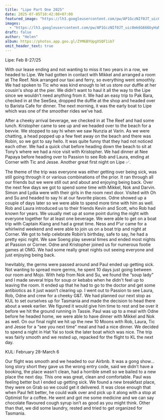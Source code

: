 ```yaml
---
title: "Lipe Part One 2025"
date: 2025-07-05T10:42:08+07:00
featured_image: "https://lh3.googleusercontent.com/pw/AP1GczNIf0JT_uic0mk6G666byHaNu8LYkaWJldOH55M_pBIG7H6NBK_Cc-ZW_GCvjuCzgEaDAAp64EJvA-Y05s7tw0_SGOXs7zik-UJS6Xbdz41XIA7wVyDnybTF4VnXXWRCB-QDq9wIO7zTLFNPclIyKP4NQ=w1247-h935-s-no?authuser=0"
images:
  - "https://lh3.googleusercontent.com/pw/AP1GczNIf0JT_uic0mk6G666byHaNu8LYkaWJldOH55M_pBIG7H6NBK_Cc-ZW_GCvjuCzgEaDAAp64EJvA-Y05s7tw0_SGOXs7zik-UJS6Xbdz41XIA7wVyDnybTF4VnXXWRCB-QDq9wIO7zTLFNPclIyKP4NQ=w1247-h935-s-no?authuser=0"
draft: false
author: "Helen"
album: https://photos.app.goo.gl/ZYM6BYUpgXSQF1ib7
omit_header_text: true
---
```

Lipe: Feb 8-27/25

With our lease ending and not wanting to miss it two years in a row, we headed to Lipe. We had gotten in contact with Mikkel and arranged a room at The Reef. Nok arranged our taxi and ferry, so everything went smoothly. We had spoken to Tic who was kind enough to let us store our duffle at her cousin's shop at the pier. We didn’t want to haul it all the way to the Lipe since we wouldn’t need anything from it. We had an easy trip to Pak Bara, checked in at the SeeSea, dropped the duffle at the shop and headed over to Barista Cafe for dinner. The next morning, it was the early boat to Lipe which was one of the smoother rides we’ve had. 

After a cheeky arrival beverage, we checked in at The Reef and had some lunch. Kristopher came to see up and we headed over to the beach for a bevvie. We stopped to say hi when we saw Nunzia at Varin. As we were chatting, a head popped up a few feet away on the beach and there was Robin, so we got to say hello. It was quite funny that they had not noticed each other. We had a quick chat before heading down the beach to sit at Tony’s where we had a nice visit with Kristopher. We had dinner at Nee Papaya before heading over to Passion to see Rob and Laura, ending at Corner with Tic and Jesse. Another great first night on Lipe ✅.  

The theme of the trip was everyone was either getting over being sick, was still going through it or various combinations of the prior. It ran through all our friends but we were still out and about and enjoying being back. Over the next few days we got to spend some time with Mikkel, Nok and Darvin. Simon and Lydia were with their girls in the room next door. Visited with Oh and Su and headed to say hi at our favorite places. Odne showed up a couple of days later so we were able to spend more time with him as well. Rob and Laura introduced us to their friends Kevin and Scott, who Rob had known for years. We usually met up at some point during the night with everyone together for at least one beverage. We were able to get on a boat trip with Captain Kiang and had a great time. Ness and P’ur came for a whirlwind weekend and were able to join us on a boat trip and night at Corner. We got to help celebrate Robin’s birthday, safe to say, he had a pretty epic night. We saw Soeng play several times and ended most nights at Passion or Corner. Odne and Kristopher joined us for numerous footie games at OMG. We had some really great nights out seeing everyone and just enjoying being back.                           

Inevitably, the germs were passed around and Paul ended up getting sick. Not wanting to spread more germs, he spent 10 days just going between our room and Mojo. With help from Nok and Su, we found the “soup lady” and I made several trips for soup or kebabs when he didn't feel up to leaving the room. It ended up that he had to go to the doctor and get some antibiotics as it just wasn’t clearing up. I went out to Passion to see Laura, Rob, Odne and crew for a cheeky G&T. We had planned our next stop as KUL to set ourselves up for Tasmania and made the decision to head there about a week earlier. We figured it would give him time to rest and be over it before we hit the ground running in Tassie. Paul was up to a meal with Odne before he headed home, we were able to have dinner with Mikkel and Nok as well. On our final night we hit up the new 10 Moons with Rob, Laura, Tic and Jesse for a “see you next time” meal and had a nice dinner. We decided to spend a night in Hat Yai so took the later boat which was nice. The trip was fairly smooth and we rested up, repacked for the flight to KL the next day.

KUL: February 28-March 6 

Our flight was smooth and we headed to our Airbnb. It was a gong show… long story short they gave us the wrong entry code, said we didn’t have a booking, the place wasn’t clean, had a horrible smell so we bailed to a new place the next day. This one was great, clean and comfortable. Paul was feeling better but I ended up getting sick. We found a new breakfast place, they were on Grab so we could get it delivered. It was close enough that when Paul felt better, he could walk over and pick up it along with a stop at Optimist for a coffee. He went and got me some medicine and we can say chocolate flavoured cough syrup isn’t as good as you might think. Other than that, we did some laundry, rested and tried to get organized for Tasmania.



